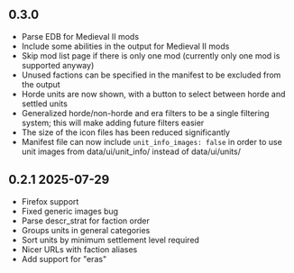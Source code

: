 ## 0.3.0

- Parse EDB for Medieval II mods
- Include some abilities in the output for Medieval II mods
- Skip mod list page if there is only one mod (currently only one mod is supported anyway)
- Unused factions can be specified in the manifest to be excluded from the output
- Horde units are now shown, with a button to select between horde and settled units
- Generalized horde/non-horde and era filters to be a single filtering system; this will make adding future filters easier
- The size of the icon files has been reduced significantly
- Manifest file can now include `unit_info_images: false` in order to use unit images from data/ui/unit_info/ instead of data/ui/units/

## 0.2.1 2025-07-29

- Firefox support
- Fixed generic images bug
- Parse descr_strat for faction order
- Groups units in general categories
- Sort units by minimum settlement level required
- Nicer URLs with faction aliases
- Add support for "eras"
